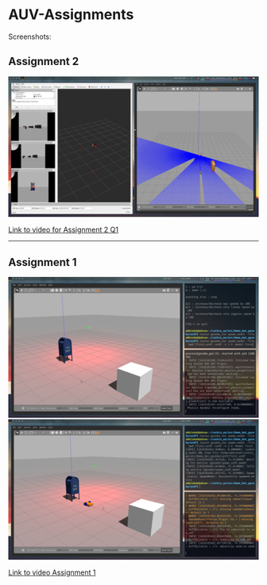 # AUV-Assignments

Screenshots:

## Assignment 2

<img src="./demo_bot_gazebo/assets/sensors.png" />

<a href="https://youtu.be/4H5tJL9nkl4">Link to video for Assignment 2 Q1</a>

---

## Assignment 1

<img src="./demo_bot_gazebo/assets/first.png" />
<img src="./demo_bot_gazebo/assets/second.png" />

<a href="https://youtu.be/unzPTIgUDTg">Link to video Assignment 1</a>

